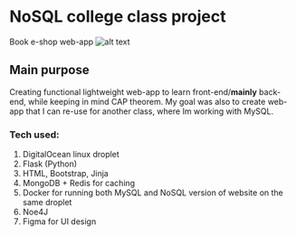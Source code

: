 # NoSQL college class project

Book e-shop web-app
![alt text](https://github.com/kutscheraa/RDBS/blob/main/databaseerd.png?raw=true)

## Main purpose

Creating functional lightweight web-app to learn front-end/**mainly** back-end, while keeping in mind CAP theorem. My goal was also to create web-app that I can re-use for another class, where Im working with MySQL.

### Tech used:
1) DigitalOcean linux droplet
2) Flask (Python)
3) HTML, Bootstrap, Jinja
4) MongoDB + Redis for caching
5) Docker for running both MySQL and NoSQL version of website on the same droplet
6) Noe4J
7) Figma for UI design

